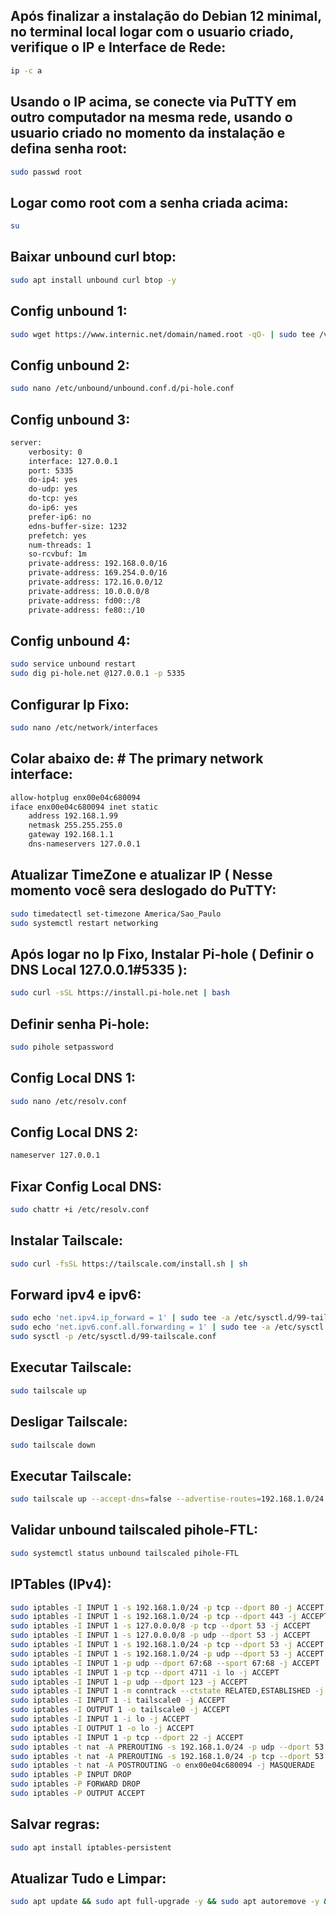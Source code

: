 ## Após finalizar a instalação do Debian 12 minimal, no terminal local logar com o usuario criado, verifique o IP e Interface de Rede:

```bash
ip -c a
```

## Usando o IP acima, se conecte via PuTTY em outro computador na mesma rede, usando o usuario criado no momento da instalação e defina senha root:

```bash
sudo passwd root
```

## Logar como root com a senha criada acima:

```bash
su
```

## Baixar unbound curl btop:

```bash
sudo apt install unbound curl btop -y
```

## Config unbound 1:

```bash
sudo wget https://www.internic.net/domain/named.root -qO- | sudo tee /var/lib/unbound/root.hints
```

## Config unbound 2:

```bash
sudo nano /etc/unbound/unbound.conf.d/pi-hole.conf
```

## Config unbound 3:

```bash
server:
    verbosity: 0
    interface: 127.0.0.1
    port: 5335
    do-ip4: yes
    do-udp: yes
    do-tcp: yes
    do-ip6: yes
    prefer-ip6: no
    edns-buffer-size: 1232
    prefetch: yes
    num-threads: 1
    so-rcvbuf: 1m
    private-address: 192.168.0.0/16
    private-address: 169.254.0.0/16
    private-address: 172.16.0.0/12
    private-address: 10.0.0.0/8
    private-address: fd00::/8
    private-address: fe80::/10
```

## Config unbound 4:

```bash
sudo service unbound restart
sudo dig pi-hole.net @127.0.0.1 -p 5335
```

## Configurar Ip Fixo:

```bash
sudo nano /etc/network/interfaces
```

## Colar abaixo de: # The primary network interface:

```bash
allow-hotplug enx00e04c680094
iface enx00e04c680094 inet static
    address 192.168.1.99
    netmask 255.255.255.0
    gateway 192.168.1.1
    dns-nameservers 127.0.0.1
```

## Atualizar TimeZone e atualizar IP ( Nesse momento você sera deslogado do PuTTY:

```bash
sudo timedatectl set-timezone America/Sao_Paulo
sudo systemctl restart networking
```

## Após logar no Ip Fixo, Instalar Pi-hole ( Definir o DNS Local 127.0.0.1#5335 ):

```bash
sudo curl -sSL https://install.pi-hole.net | bash
```

## Definir senha Pi-hole:

```bash
sudo pihole setpassword
```

## Config Local DNS 1:

```bash
sudo nano /etc/resolv.conf
```

## Config Local DNS 2:

```bash
nameserver 127.0.0.1
```

## Fixar Config Local DNS:

```bash
sudo chattr +i /etc/resolv.conf
```

## Instalar Tailscale:

```bash
sudo curl -fsSL https://tailscale.com/install.sh | sh
```

## Forward ipv4 e ipv6:

```bash
sudo echo 'net.ipv4.ip_forward = 1' | sudo tee -a /etc/sysctl.d/99-tailscale.conf
sudo echo 'net.ipv6.conf.all.forwarding = 1' | sudo tee -a /etc/sysctl.d/99-tailscale.conf
sudo sysctl -p /etc/sysctl.d/99-tailscale.conf
```

## Executar Tailscale:

```bash
sudo tailscale up
```

## Desligar Tailscale:

```bash
sudo tailscale down
```

## Executar Tailscale:

```bash
sudo tailscale up --accept-dns=false --advertise-routes=192.168.1.0/24 --advertise-exit-node
```

## Validar unbound tailscaled pihole-FTL:

```bash
sudo systemctl status unbound tailscaled pihole-FTL
```

## IPTables (IPv4):

```bash
sudo iptables -I INPUT 1 -s 192.168.1.0/24 -p tcp --dport 80 -j ACCEPT
sudo iptables -I INPUT 1 -s 192.168.1.0/24 -p tcp --dport 443 -j ACCEPT
sudo iptables -I INPUT 1 -s 127.0.0.0/8 -p tcp --dport 53 -j ACCEPT
sudo iptables -I INPUT 1 -s 127.0.0.0/8 -p udp --dport 53 -j ACCEPT
sudo iptables -I INPUT 1 -s 192.168.1.0/24 -p tcp --dport 53 -j ACCEPT
sudo iptables -I INPUT 1 -s 192.168.1.0/24 -p udp --dport 53 -j ACCEPT
sudo iptables -I INPUT 1 -p udp --dport 67:68 --sport 67:68 -j ACCEPT
sudo iptables -I INPUT 1 -p tcp --dport 4711 -i lo -j ACCEPT
sudo iptables -I INPUT 1 -p udp --dport 123 -j ACCEPT
sudo iptables -I INPUT 1 -m conntrack --ctstate RELATED,ESTABLISHED -j ACCEPT
sudo iptables -I INPUT 1 -i tailscale0 -j ACCEPT
sudo iptables -I OUTPUT 1 -o tailscale0 -j ACCEPT
sudo iptables -I INPUT 1 -i lo -j ACCEPT
sudo iptables -I OUTPUT 1 -o lo -j ACCEPT
sudo iptables -I INPUT 1 -p tcp --dport 22 -j ACCEPT
sudo iptables -t nat -A PREROUTING -s 192.168.1.0/24 -p udp --dport 53 -j DNAT --to-destination 127.0.0.1:5335 # Corrigido para redirecionar para a porta correta do Unbound
sudo iptables -t nat -A PREROUTING -s 192.168.1.0/24 -p tcp --dport 53 -j DNAT --to-destination 127.0.0.1:5335 # Corrigido para redirecionar para a porta correta do Unbound
sudo iptables -t nat -A POSTROUTING -o enx00e04c680094 -j MASQUERADE
sudo iptables -P INPUT DROP
sudo iptables -P FORWARD DROP
sudo iptables -P OUTPUT ACCEPT
```

## Salvar regras:

```bash
sudo apt install iptables-persistent
```

## Atualizar Tudo e Limpar:

```bash
sudo apt update && sudo apt full-upgrade -y && sudo apt autoremove -y && sudo apt autoclean
```
